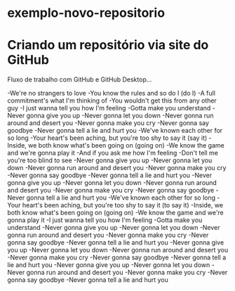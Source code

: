 # exemplo-novo-repositorio
# Criando um repositório via site do GitHub 

Fluxo de trabalho com GitHub e GitHub Desktop...

-We're no strangers to love
-You know the rules and so do I (do I)
-A full commitment's what I'm thinking of
-You wouldn't get this from any other guy
-I just wanna tell you how I'm feeling
-Gotta make you understand
-Never gonna give you up
-Never gonna let you down
-Never gonna run around and desert you
-Never gonna make you cry
-Never gonna say goodbye
-Never gonna tell a lie and hurt you
-We've known each other for so long
-Your heart's been aching, but you're too shy to say it (say it)
-Inside, we both know what's been going on (going on)
-We know the game and we're gonna play it
-And if you ask me how I'm feeling
-Don't tell me you're too blind to see
-Never gonna give you up
-Never gonna let you down
-Never gonna run around and desert you
-Never gonna make you cry
-Never gonna say goodbye
-Never gonna tell a lie and hurt you
-Never gonna give you up
-Never gonna let you down
-Never gonna run around and desert you
-Never gonna make you cry
-Never gonna say goodbye
-Never gonna tell a lie and hurt you
-We've known each other for so long
-Your heart's been aching, but you're too shy to say it (to say it)
-Inside, we both know what's been going on (going on)
-We know the game and we're gonna play it
-I just wanna tell you how I'm feeling
-Gotta make you understand
-Never gonna give you up
-Never gonna let you down
-Never gonna run around and desert you
-Never gonna make you cry
-Never gonna say goodbye
-Never gonna tell a lie and hurt you
-Never gonna give you up
-Never gonna let you down
-Never gonna run around and desert you
-Never gonna make you cry
-Never gonna say goodbye
-Never gonna tell a lie and hurt you
-Never gonna give you up
-Never gonna let you down
-Never gonna run around and desert you
-Never gonna make you cry
-Never gonna say goodbye
-Never gonna tell a lie and hurt you
